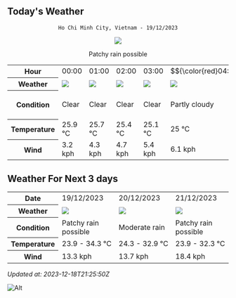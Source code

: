 ## Today's Weather
<div align="center">

`Ho Chi Minh City, Vietnam - 19/12/2023`

<img src="https://cdn.weatherapi.com/weather/64x64/day/176.png"/>

Patchy rain possible

</div>


<table>
    <tr>
        <th>Hour</th>
          <td>00:00</div>   <td>01:00</div>   <td>02:00</div>   <td>03:00</div>   <td>$${\color{red}04:00}$$</td>   <td>05:00</div>   <td>06:00</div>   <td>07:00</div>   <td>08:00</div>   <td>09:00</div>   <td>10:00</div>   <td>11:00</div>   <td>12:00</div>   <td>13:00</div>   <td>14:00</div>   <td>15:00</div>   <td>16:00</div>   <td>17:00</div>   <td>18:00</div>   <td>19:00</div>   <td>20:00</div>   <td>21:00</div>   <td>22:00</div>   <td>23:00</div> 
    </tr>
    <tr>
        <th>Weather</th>
        <td><img src="https://cdn.weatherapi.com/weather/64x64/night/113.png"></img></td><td><img src="https://cdn.weatherapi.com/weather/64x64/night/113.png"></img></td><td><img src="https://cdn.weatherapi.com/weather/64x64/night/113.png"></img></td><td><img src="https://cdn.weatherapi.com/weather/64x64/night/113.png"></img></td><td><img src="https://cdn.weatherapi.com/weather/64x64/night/116.png"></img></td><td><img src="https://cdn.weatherapi.com/weather/64x64/night/113.png"></img></td><td><img src="https://cdn.weatherapi.com/weather/64x64/night/113.png"></img></td><td><img src="https://cdn.weatherapi.com/weather/64x64/day/113.png"></img></td><td><img src="https://cdn.weatherapi.com/weather/64x64/day/113.png"></img></td><td><img src="https://cdn.weatherapi.com/weather/64x64/day/113.png"></img></td><td><img src="https://cdn.weatherapi.com/weather/64x64/day/113.png"></img></td><td><img src="https://cdn.weatherapi.com/weather/64x64/day/113.png"></img></td><td><img src="https://cdn.weatherapi.com/weather/64x64/day/116.png"></img></td><td><img src="https://cdn.weatherapi.com/weather/64x64/day/116.png"></img></td><td><img src="https://cdn.weatherapi.com/weather/64x64/day/176.png"></img></td><td><img src="https://cdn.weatherapi.com/weather/64x64/day/116.png"></img></td><td><img src="https://cdn.weatherapi.com/weather/64x64/day/116.png"></img></td><td><img src="https://cdn.weatherapi.com/weather/64x64/day/263.png"></img></td><td><img src="https://cdn.weatherapi.com/weather/64x64/night/176.png"></img></td><td><img src="https://cdn.weatherapi.com/weather/64x64/night/353.png"></img></td><td><img src="https://cdn.weatherapi.com/weather/64x64/night/353.png"></img></td><td><img src="https://cdn.weatherapi.com/weather/64x64/night/353.png"></img></td><td><img src="https://cdn.weatherapi.com/weather/64x64/night/353.png"></img></td><td><img src="https://cdn.weatherapi.com/weather/64x64/night/353.png"></img></td>
    </tr>
    <tr>
        <th>Condition</th>
        <td width="200px">Clear</td><td width="200px">Clear</td><td width="200px">Clear</td><td width="200px">Clear</td><td width="200px">Partly cloudy</td><td width="200px">Clear</td><td width="200px">Clear</td><td width="200px">Sunny</td><td width="200px">Sunny</td><td width="200px">Sunny</td><td width="200px">Sunny</td><td width="200px">Sunny</td><td width="200px">Partly cloudy</td><td width="200px">Partly cloudy</td><td width="200px">Patchy rain possible</td><td width="200px">Partly cloudy</td><td width="200px">Partly cloudy</td><td width="200px">Patchy light drizzle</td><td width="200px">Patchy rain possible</td><td width="200px">Light rain shower</td><td width="200px">Light rain shower</td><td width="200px">Light rain shower</td><td width="200px">Light rain shower</td><td width="200px">Light rain shower</td>
    </tr>
    <tr>
        <th>Temperature</th>
        <td>25.9 °C</td><td>25.7 °C</td><td>25.4 °C</td><td>25.1 °C</td><td>25 °C</td><td>24.2 °C</td><td>23.9 °C</td><td>24.7 °C</td><td>26.7 °C</td><td>28.9 °C</td><td>31 °C</td><td>32.7 °C</td><td>33.9 °C</td><td>34.3 °C</td><td>33.7 °C</td><td>32.7 °C</td><td>31.9 °C</td><td>29.7 °C</td><td>26.8 °C</td><td>25.5 °C</td><td>25 °C</td><td>25 °C</td><td>25.3 °C</td><td>25.4 °C</td>
    </tr>
    <tr>
        <th>Wind</th>
        <td>3.2 kph</td><td>4.3 kph</td><td>4.7 kph</td><td>5.4 kph</td><td>6.1 kph</td><td>6.1 kph</td><td>5.4 kph</td><td>6.1 kph</td><td>6.5 kph</td><td>6.1 kph</td><td>4.7 kph</td><td>4.7 kph</td><td>5.4 kph</td><td>6.5 kph</td><td>7.6 kph</td><td>6.1 kph</td><td>1.8 kph</td><td>10.4 kph</td><td>13.3 kph</td><td>11.9 kph</td><td>9.4 kph</td><td>7.9 kph</td><td>5 kph</td><td>2.9 kph</td>
    </tr>
</table>


## Weather For Next 3 days


<table>
    <tr>
        <th>Date</th>
        <td>19/12/2023</td><td>20/12/2023</td><td>21/12/2023</td>
    </tr>
    <tr>
        <th>Weather</th>
        <td><img src="https://cdn.weatherapi.com/weather/64x64/day/176.png"></img></td><td><img src="https://cdn.weatherapi.com/weather/64x64/day/302.png"></img></td><td><img src="https://cdn.weatherapi.com/weather/64x64/day/176.png"></img></td>
    </tr>
    <tr>
        <th>Condition</th>
        <td width="200px">Patchy rain possible</td><td width="200px">Moderate rain</td><td width="200px">Patchy rain possible</td>
    </tr>
    <tr>
        <th>Temperature</th>
        <td>23.9 -  34.3 °C</td><td>24.3 -  32.9 °C</td><td>23.9 -  32.3 °C</td>
    </tr>
    <tr>
        <th>Wind</th>
        <td>13.3 kph</td><td>13.7 kph</td><td>18.4 kph</td>
    </tr>
</table>


*Updated at: 2023-12-18T21:25:50Z*

![Alt](https://repobeats.axiom.co/api/embed/7d451ae2cdef1648d2e14e5cc714356b2ebae209.svg "Repobeats analytics image")